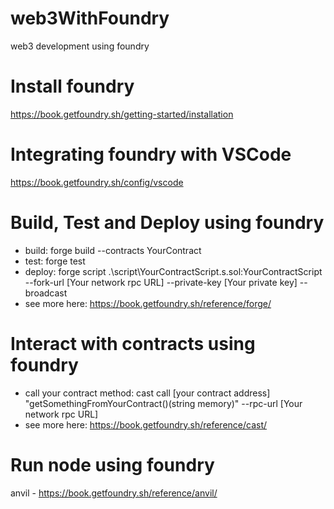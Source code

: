 # web3WithFoundry

web3 development using foundry

# Install foundry

https://book.getfoundry.sh/getting-started/installation

# Integrating foundry with VSCode

https://book.getfoundry.sh/config/vscode

# Build, Test and Deploy using foundry

- build: forge build --contracts YourContract
- test: forge test
- deploy: forge script .\script\YourContractScript.s.sol:YourContractScript --fork-url [Your network rpc URL] --private-key [Your private key] --broadcast
- see more here: https://book.getfoundry.sh/reference/forge/

# Interact with contracts using foundry

- call your contract method: cast call [your contract address] "getSomethingFromYourContract()(string memory)" --rpc-url [Your network rpc URL]
- see more here: https://book.getfoundry.sh/reference/cast/

# Run node using foundry

anvil - https://book.getfoundry.sh/reference/anvil/
